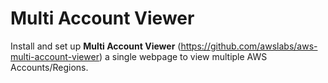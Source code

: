 # Multi Account Viewer

Install and set up **Multi Account Viewer** (https://github.com/awslabs/aws-multi-account-viewer)
a single webpage to view multiple AWS Accounts/Regions.

